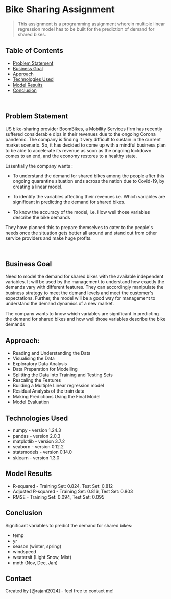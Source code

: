 # Bike Sharing Assignment
> This assignment is a programming assignment wherein multiple linear regression model has to be built for the prediction of demand for shared bikes.


## Table of Contents
* [Problem Statement](#problem-statement)
* [Business Goal](#business-goal)
* [Approach](#approach)
* [Technologies Used](#technologies-used)
* [Model Results](#model-results)
* [Conclusion](#conclusion)
<br />

<!-- You can include any other section that is pertinent to your problem -->

## Problem Statement
US bike-sharing provider BoomBikes, a Mobility Services firm has recently suffered considerable dips in their revenues due to the ongoing Corona pandemic. The company is finding it very difficult to sustain in the current market scenario. So, it has decided to come up with a mindful business plan to be able to accelerate its revenue as soon as the ongoing lockdown comes to an end, and the economy restores to a healthy state.

Essentially the company wants :

* To understand the demand for shared bikes among the people after this ongoing quarantine situation ends across the nation due to Covid-19, by creating a linear model.<br />

* To identify the variables affecting their revenues i.e. Which variables are significant in predicting the demand for shared bikes.<br />

* To know the accuracy of the model, i.e. How well those variables describe the bike demands

They have planned this to prepare themselves to cater to the people's needs once the situation gets better all around and stand out from other service providers and make huge profits.

<br />

<!-- You don't have to answer all the questions - just the ones relevant to your project. -->

## Business Goal
Need to model the demand for shared bikes with the available independent variables. It will be used by the management to understand how exactly the demands vary with different features. They can accordingly manipulate the business strategy to meet the demand levels and meet the customer's expectations. Further, the model will be a good way for management to understand the demand dynamics of a new market.

The company wants to know which variables are significant in predicting the demand for shared bikes and how well those variables describe the bike demands
<!-- You don't have to answer all the questions - just the ones relevant to your project. -->

## Approach:
- Reading and Understanding the Data
- Visualising the Data
- Exploratory Data Analysis
- Data Preparation for Modelling
- Splitting the Data into Training and Testing Sets
- Rescaling the Features
- Building a Multiple Linear regression model
- Residual Analysis of the train data
- Making Predictions Using the Final Model
- Model Evaluation


## Technologies Used
- numpy - version 1.24.3
- pandas - version 2.0.3
- matplotlib - version 3.7.2
- seaborn - version 0.12.2
- statsmodels - version 0.14.0
- sklearn - version 1.3.0
<!-- As the libraries versions keep on changing, it is recommended to mention the version of library used in this project -->

## Model Results
* R-squared 		 - Training Set: 0.824, Test Set: 0.812
* Adjusted R-squared - Training Set: 0.816, Test Set: 0.803
* RMSE				 - Training Set: 0.094, Test Set: 0.095

## Conclusion
Significant variables to predict the demand for shared bikes:
</br>
* temp
* yr
* season (winter, spring)
* windspeed
* weatersit (Light Snow, Mist)
* mnth (Nov, Dec, Jan)


## Contact
Created by [@rajani2024] - feel free to contact me!

